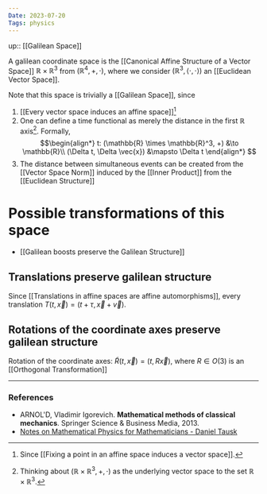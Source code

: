 ```yaml
---
Date: 2023-07-20
Tags: physics
---
```

up:: [[Galilean Space]]

A galilean coordinate space is the [[Canonical Affine Structure of  a Vector Space]] $\mathbb{R} \times \mathbb{R}^3$ from $(\mathbb{R}^4, +, \cdot)$, where we consider $(\mathbb{R}^3, \left<\cdot, \cdot\right>)$ an [[Euclidean Vector Space]]. 

Note that this space is trivially a [[Galilean Space]], since
1. [[Every vector space induces an affine space]][^1] 
2. One can define a time functional as merely the distance in the first $\mathbb{R}$ axis[^2]. Formally, 
$$\begin{align*}
t: (\mathbb{R} \times \mathbb{R}^3, +) &\to \mathbb{R}\\
(\Delta t, \Delta \vec{x}) &\mapsto \Delta t
\end{align*}
$$
3. The distance between simultaneous events can be created from the [[Vector Space Norm]] induced by the [[Inner Product]] from the [[Euclidean Structure]]

# Possible transformations of this space
- [[Galilean boosts preserve the Galilean Structure]]

## Translations preserve galilean structure
Since [[Translations in affine spaces are affine automorphisms]], every translation $T(t, \vec{x}) = (t+\tau, \vec{x} + \vec{v})$.

## Rotations of the coordinate axes preserve galilean structure
Rotation of the coordinate axes: $\tilde{R}(t, \vec{x}) = (t, R\vec{x})$, where $R \in O(3)$ is an [[Orthogonal Transformation]]



---
### References
- ARNOL'D, Vladimir Igorevich. **Mathematical methods of classical mechanics**. Springer Science & Business Media, 2013.
- [Notes on Mathematical Physics for Mathematicians - Daniel Tausk](https://www.ime.usp.br/\~tausk/texts/MathPhysics.pdf)

[^1]: Since [[Fixing a point in an affine space induces a vector space]].
[^2]: Thinking about $(\mathbb{R} \times \mathbb{R}^3, +, \cdot)$ as the underlying vector space to the set $\mathbb{R} \times \mathbb{R}^3$.